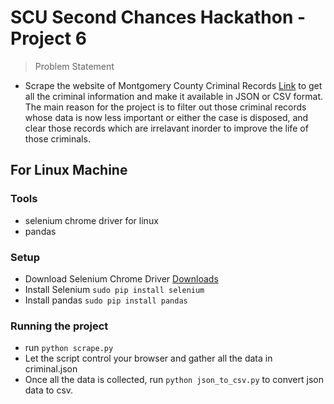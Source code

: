 # SCU Second Chances Hackathon - Project 6
> Problem Statement
+ Scrape the website of Montgomery County Criminal Records [Link](https://montgomery.tncrtinfo.com/crcaseList.aspx) to get all the criminal information and make it available in JSON or CSV format. The main reason for the project is to filter out those criminal records whose data is now less important or either the case is disposed, and clear those records which are irrelavant inorder to improve the life of those criminals.

## For Linux Machine
### Tools
+ selenium chrome driver for linux
+ pandas

### Setup
+ Download Selenium Chrome Driver [Downloads](http://chromedriver.chromium.org/downloads)
+ Install Selenium ```sudo pip install selenium```
+ Install pandas ```sudo pip install pandas```

### Running the project
+ run ```python scrape.py```
+ Let the script control your browser and gather all the data in criminal.json
+ Once all the data is collected, run ```python json_to_csv.py``` to convert json data to csv.
